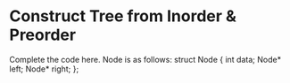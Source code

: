 # Construct Tree from Inorder & Preorder

Complete the code here.
Node is as follows:
struct Node
{
  int data;
  Node* left;
  Node* right;
};